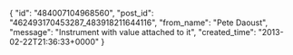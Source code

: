  {
   "id": "484007104968560",
   "post_id": "462493170453287_483918211644116",
   "from_name": "Pete Daoust",
   "message": "Instrument with value attached to it",
   "created_time": "2013-02-22T21:36:33+0000"
 }
